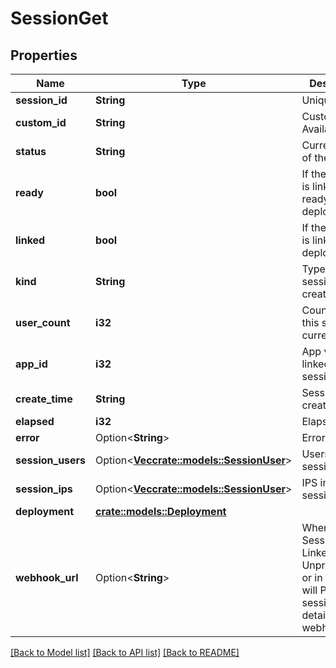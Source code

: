 # SessionGet

## Properties

Name | Type | Description | Notes
------------ | ------------- | ------------- | -------------
**session_id** | **String** | Unique UUID | 
**custom_id** | **String** | Custom ID if Available | 
**status** | **String** | Current status of the session | 
**ready** | **bool** | If the session is linked to a ready deployment | 
**linked** | **bool** | If the session is linked to a deployment | 
**kind** | **String** | Type of session created | 
**user_count** | **i32** | Count of user this session currently have | 
**app_id** | **i32** | App version linked to the session | 
**create_time** | **String** | Session created at | 
**elapsed** | **i32** | Elapsed time | 
**error** | Option<**String**> | Error Detail | [optional]
**session_users** | Option<[**Vec<crate::models::SessionUser>**](SessionUser.md)> | Users in the session | [optional]
**session_ips** | Option<[**Vec<crate::models::SessionUser>**](SessionUser.md)> | IPS in the session | [optional]
**deployment** | [**crate::models::Deployment**](Deployment.md) |  | 
**webhook_url** | Option<**String**> | When your Session is Linked, Unprocessable or in Error, we will POST the session's details on the webhook_url  | [optional]

[[Back to Model list]](../README.md#documentation-for-models) [[Back to API list]](../README.md#documentation-for-api-endpoints) [[Back to README]](../README.md)


